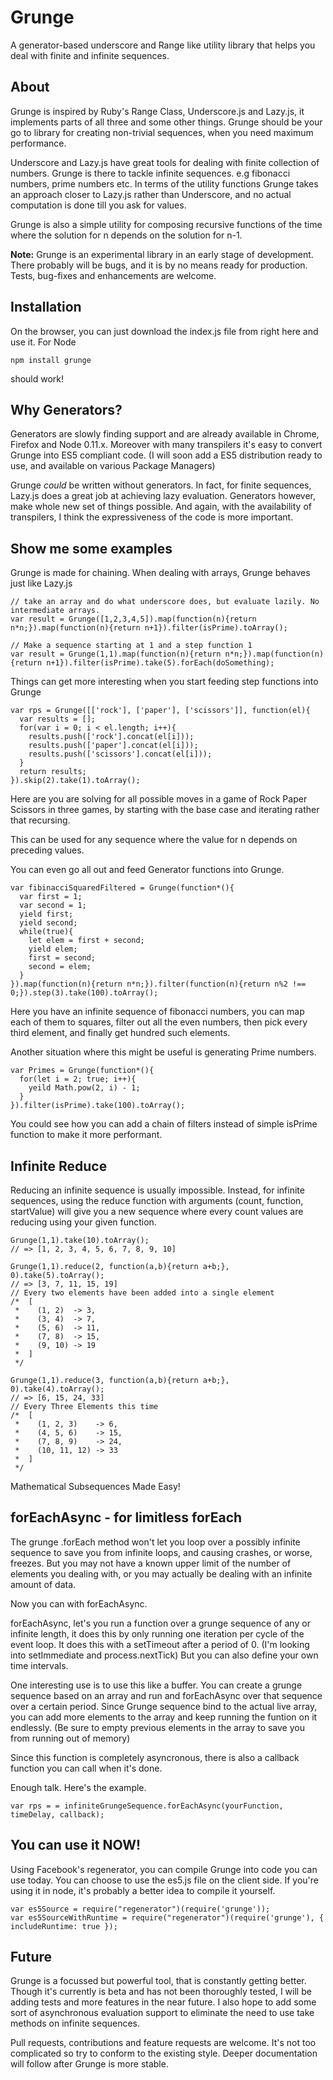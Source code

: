 Grunge
======

A generator-based underscore and Range like utility library that helps you deal with finite and infinite sequences.

## About
Grunge is inspired by Ruby's Range Class, Underscore.js and Lazy.js, it implements parts of all three and some other things.
Grunge should be your go to library for creating non-trivial sequences, when you need maximum performance.

Underscore and Lazy.js have great tools for dealing with finite collection of numbers. Grunge is there to tackle infinite sequences. e.g fibonacci numbers, prime numbers etc.
In terms of the utility functions Grunge takes an approach closer to Lazy.js rather than Underscore, and no actual computation is done till you ask for values.

Grunge is also a simple utility for composing recursive functions of the time where the solution for n depends on the solution for n-1.

**Note:** Grunge is an experimental library in an early stage of development. There probably will be bugs, and it is by no means ready for production. Tests, bug-fixes and enhancements are welcome.

## Installation
On the browser, you can just download the index.js file from right here and use it.
For Node
```
npm install grunge
```
should work!

## Why Generators?
Generators are slowly finding support and are already available in Chrome, Firefox and Node 0.11.x. Moreover with many transpilers it's easy to convert Grunge into ES5 compliant code. (I will soon add a ES5 distribution ready to use, and available on various Package Managers)

Grunge *could* be written without generators. In fact, for finite sequences, Lazy.js does a great job at achieving lazy evaluation. Generators however, make whole new set of things possible.
And again, with the availability of transpilers, I think the expressiveness of the code is more important.

## Show me some examples

Grunge is made for chaining. When dealing with arrays, Grunge behaves just like Lazy.js

```
// take an array and do what underscore does, but evaluate lazily. No intermediate arrays.
var result = Grunge([1,2,3,4,5]).map(function(n){return n*n;}).map(function(n){return n+1}).filter(isPrime).toArray();

// Make a sequence starting at 1 and a step function 1
var result = Grunge(1,1).map(function(n){return n*n;}).map(function(n){return n+1}).filter(isPrime).take(5).forEach(doSomething);
```

Things can get more interesting when you start feeding step functions into Grunge

```
var rps = Grunge([['rock'], ['paper'], ['scissors']], function(el){
  var results = [];
  for(var i = 0; i < el.length; i++){
    results.push(['rock'].concat(el[i]));
    results.push(['paper'].concat(el[i]));
    results.push(['scissors'].concat(el[i]));
  }
  return results;
}).skip(2).take(1).toArray();
```
Here are you are solving for all possible moves in a game of Rock Paper Scissors in three games, by starting with the base case and iterating rather that recursing.

This can be used for any sequence where the value for n depends on preceding values.



You can even go all out and feed Generator functions into Grunge.

```
var fibinacciSquaredFiltered = Grunge(function*(){
  var first = 1;
  var second = 1;
  yield first;
  yield second;
  while(true){
    let elem = first + second;
    yield elem;
    first = second;
    second = elem;
  }
}).map(function(n){return n*n;}).filter(function(n){return n%2 !== 0;}).step(3).take(100).toArray();
```

Here you have an infinite sequence of fibonacci numbers, you can map each of them to squares, filter out all the even numbers, then pick every third element, and finally get hundred such elements.

Another situation where this might be useful is generating Prime numbers.

```
var Primes = Grunge(function*(){
  for(let i = 2; true; i++){
    yeild Math.pow(2, i) - 1;
  }
}).filter(isPrime).take(100).toArray();
```

You could see how you can add a chain of filters instead of simple isPrime function to make it more performant.

## Infinite Reduce

Reducing an infinite sequence is usually impossible. Instead, for infinite sequences, using the reduce function with arguments (count, function, startValue) will give you a new sequence where every count values are reducing using your given function.

```
Grunge(1,1).take(10).toArray();
// => [1, 2, 3, 4, 5, 6, 7, 8, 9, 10]

Grunge(1,1).reduce(2, function(a,b){return a+b;}, 0).take(5).toArray();
// => [3, 7, 11, 15, 19]
// Every two elements have been added into a single element
/*  [ 
 *    (1, 2)  -> 3, 
 *    (3, 4)  -> 7,
 *    (5, 6)  -> 11, 
 *    (7, 8)  -> 15,
 *    (9, 10) -> 19
 *  ]
 */

Grunge(1,1).reduce(3, function(a,b){return a+b;}, 0).take(4).toArray();
// => [6, 15, 24, 33]
// Every Three Elements this time
/*  [ 
 *    (1, 2, 3)    -> 6, 
 *    (4, 5, 6)    -> 15,
 *    (7, 8, 9)    -> 24,
 *    (10, 11, 12) -> 33
 *  ]
 */
```

Mathematical Subsequences Made Easy!

## forEachAsync - for limitless forEach

The grunge .forEach method won't let you loop over a possibly infinite sequence to save you from infinite loops, and causing crashes, or worse, freezes.
But you may not have a known upper limit of the number of elements you dealing with, or you may actually be dealing with an infinite amount of data.

Now you can with forEachAsync.

forEachAsync, let's you run a function over a grunge sequence of any or infinite length, it does this by only running one iteration per cycle of the event loop. It does this with a setTimeout after a period of 0. (I'm looking into setImmediate and process.nextTick) But you can also define your own time intervals.

One interesting use is to use this like a buffer. You can create a grunge sequence based on an array and run and forEachAsync over that sequence over a certain period. Since Grunge sequence bind to the actual live array, you can add more elements to the array and keep running the funtion on it endlessly. (Be sure to empty previous elements in the array to save you from running out of memory)

Since this function is completely asyncronous, there is also a callback function you can call when it's done.

Enough talk. Here's the example.


```
var rps = = infiniteGrungeSequence.forEachAsync(yourFunction, timeDelay, callback);
```


## You can use it NOW!

Using Facebook's regenerator, you can compile Grunge into code you can use today. You can choose to use the es5.js file on the client side. If you're using it in node, it's probably a better idea to compile it yourself.

```
var es5Source = require("regenerator")(require('grunge'));
var es5SourceWithRuntime = require("regenerator")(require('grunge'), { includeRuntime: true });
```

## Future
Grunge is a focussed but powerful tool, that is constantly getting better. Though it's currently is beta and has not been thoroughly tested, I will be adding tests and more features in the near future.
I also hope to add some sort of asynchronous evaluation support to eliminate the need to use take methods on infinite sequences.

Pull requests, contributions and feature requests are welcome. It's not too complicated so try to conform to the existing style. Deeper documentation will follow after Grunge is more stable.


